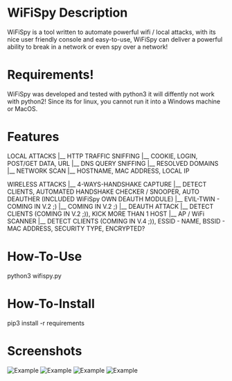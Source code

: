 # WiFiSpy Description
WiFiSpy is a tool written to automate powerful wifi / local attacks, with its nice user friendly console and easy-to-use, WiFiSpy can deliver a powerful ability to break in a network or even spy over a network!
# Requirements!
</p>
WiFiSpy was developed and tested with python3 it will diffently not work with python2!
Since its for linux, you cannot run it into a Windows machine or MacOS.
</p>

# Features
<p>
LOCAL ATTACKS
  |__ HTTP TRAFFIC SNIFFING
        |__ COOKIE, LOGIN, POST/GET DATA, URL
  |__ DNS QUERY SNIFFING
        |__ RESOLVED DOMAINS
  |__ NETWORK SCAN
        |__ HOSTNAME, MAC ADDRESS, LOCAL IP

WIRELESS ATTACKS
  |__ 4-WAYS-HANDSHAKE CAPTURE
        |__ DETECT CLIENTS, AUTOMATED HANDSHAKE CHECKER / SNOOPER, AUTO DEAUTHER (INCLUDED WiFiSpy OWN DEAUTH MODULE)
  |__ EVIL-TWIN - COMING IN V.2 ;)
        |__ COMING IN V.2 ;)
  |__ DEAUTH ATTACK
        |__ DETECT CLIENTS (COMING IN V.2 ;)), KICK MORE THAN 1 HOST
  |__ AP / WiFi SCANNER
        |__ DETECT CLIENTS (COMING IN V.4 ;)), ESSID - NAME, BSSID - MAC ADDRESS, SECURITY TYPE, ENCRYPTED?
</p>
  
# How-To-Use
<p>
python3 wifispy.py
</p>
  
# How-To-Install
<p>
pip3 install -r requirements
</p>
  
# Screenshots
![Example]()
![Example]()
![Example]()
![Example]()
